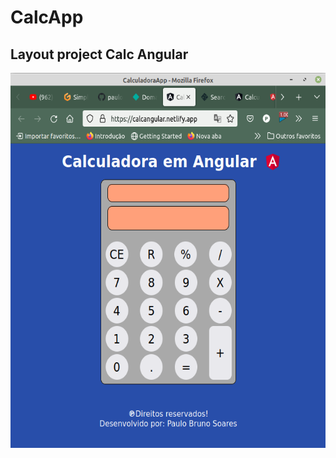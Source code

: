 # CalcApp

## Layout project Calc Angular 

<div align="center">
    <kbd><img src="./assets/calc-angular02.png" alt="Tablet" width="600px;" height="600px;"/></kbd>
</div>
